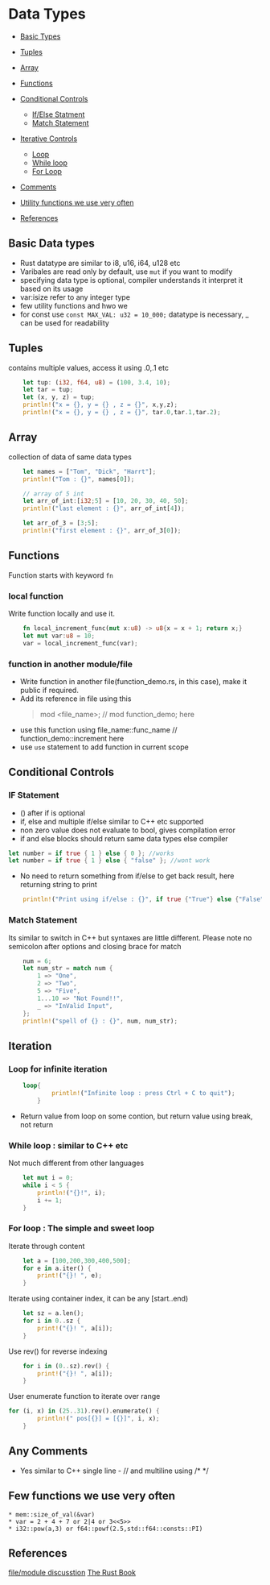 # Data Types
- [Basic Types](#datatype)
- [Tuples](#tuple)
- [Array](#array)
- [Functions](#functions)
- [Conditional Controls](#controls)
    - [If/Else Statment](#if)
    - [Match Statement](match)
- [Iterative Controls](#looping)
    - [Loop](#loop)
    - [While loop](#while)
    - [For Loop](#for)
- [Comments](#comments)

- [Utility functions we use very often](#extra)
- [References](#reference)
## <a name=datatype>Basic Data types

* Rust datatype are similar to i8, u16, i64, u128 etc
* Varibales are read only by default, use `mut` if you want to modify
* specifying data type is optional, compiler understands it interpret it based on its usage
* var:isize refer to any integer type
* few utility functions and hwo we  
* for const use `const MAX_VAL: u32 = 10_000;` datatype is necessary, _  can be used for readability

## <a name=tuple>Tuples</a>
contains multiple values, access it using .0,.1 etc
```rust
    let tup: (i32, f64, u8) = (100, 3.4, 10);
    let tar = tup;
    let (x, y, z) = tup;
    println!("x = {}, y = {} , z = {}", x,y,z);
    println!("x = {}, y = {} , z = {}", tar.0,tar.1,tar.2);
```

## <a name=array>Array</a>
collection of data of same data types
```rust
    let names = ["Tom", "Dick", "Harrt"];
    println!("Tom : {}", names[0]);

    // array of 5 int
    let arr_of_int:[i32;5] = [10, 20, 30, 40, 50];
    println!("last element : {}", arr_of_int[4]);

    let arr_of_3 = [3;5];
    println!("first element : {}", arr_of_3[0]);
```

## <a name=functions>Functions</a>
Function starts with keyword `fn` 
### local function 
Write function locally and use it. 
```rust
    fn local_increment_func(mut x:u8) -> u8{x = x + 1; return x;}
    let mut var:u8 = 10;
    var = local_increment_func(var);    
```
### function in another module/file
- Write function in another file(function_demo.rs, in this case), make it public if required.
- Add its reference in file using this 
    > mod <file_name>; // mod function_demo; here
- use this function using file_name::func_name // function_demo::increment here
- use `use` statement to add function in current scope

## <a name=controls>Conditional Controls</a>
### <a name=if>IF Statement</a>
- () after if is optional
- if, else and multiple if/else similar to C++ etc supported
- non zero value does not evaluate to bool, gives compilation error 
- if and else blocks should return same data types else compiler
```rust
let number = if true { 1 } else { 0 }; //works
let number = if true { 1 } else { "false" }; //wont work
```
- No need to return something from if/else to get back result, here returning string to print
```rust
    println!("Print using if/else : {}", if true {"True"} else {"False"});
```
### <a name=match>Match Statement</a>
Its similar to switch in C++ but syntaxes are little different. Please note no semicolon after options and closing brace for match
```rust
    num = 6;
    let num_str = match num {
        1 => "One",
        2 => "Two",
        5 => "Five",
        1...10 => "Not Found!!",
        _ => "InValid Input",
    };
    println!("spell of {} : {}", num, num_str);        
```
## <a name=looping>Iteration</a>
### <a name=loop>Loop for infinite iteration</a>
```rust
    loop{
            println!("Infinite loop : press Ctrl + C to quit");
        }
```
- Return value from loop on some contion, but return value using break, not return

### <a name=while>While loop : similar to C++ etc</a>
Not much different from other languages
```rust
    let mut i = 0;
    while i < 5 {
        println!("{}!", i);
        i += 1;
    }
```
### <a name=for>For loop : The simple and sweet loop</a>
Iterate through content
```rust
    let a = [100,200,300,400,500];
    for e in a.iter() {
        print!("{}! ", e);
    }
```
Iterate using container index, it can be any [start..end)
```rust
    let sz = a.len();
    for i in 0..sz {
        print!("{}! ", a[i]);
    }
```
Use rev() for reverse indexing
```rust
    for i in (0..sz).rev() {
        print!("{}! ", a[i]);
    }
```
User enumerate function to iterate over range
```rust
for (i, x) in (25..31).rev().enumerate() {
        println!(" pos[{}] = [{}]", i, x);
    }
```

## <a name=comments>Any Comments</a>
- Yes similar to C++ single line - // and multiline using /* */ 

## <a name=extra>Few functions we use very often</a>
    * mem::size_of_val(&var)
    * var = 2 + 4 + 7 or 2|4 or 3<<5>>
    * i32::pow(a,3) or f64::powf(2.5,std::f64::consts::PI)
    
## <a name=reference>References</a>
[file/module discusstion](https://stackoverflow.com/questions/27613874/how-do-i-tell-cargo-to-build-files-other-than-main-rs)
[The Rust Book](https://doc.rust-lang.org/book/ch03-00-common-programming-concepts.html)